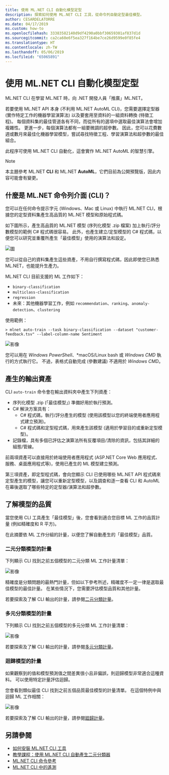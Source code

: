 ```yaml
---
title: 使用 ML.NET CLI 自動化模型定型
description: 探索如何使用 ML.NET CLI 工具，從命令列自動定型最佳模型。
author: CESARDELATORRE
ms.date: 04/17/2019
ms.custom: how-to
ms.openlocfilehash: 33383582140d9df4290a0bbf30659301af837d1d
ms.sourcegitcommit: ca2ca60e6f5ea327f164be7ce26d9599e0f85fe4
ms.translationtype: HT
ms.contentlocale: zh-TW
ms.lasthandoff: 05/06/2019
ms.locfileid: "65065891"
---
```

# <a name="automate-model-training-with-the-mlnet-cli"></a>使用 ML.NET CLI 自動化模型定型

ML.NET CLI 在學習 ML.NET 時，向 .NET 開發人員「推廣」ML.NET。

若要使用 ML.NET API 本身 (不利用 ML.NET AutoML CLI)，您需要選擇定型器 (實作特定工作的機器學習演算法) 以及要套用至資料的一組資料轉換 (特徵工程)。 每個資料集的最佳管道各有不同，而從所有的選項中選取最佳演算法會增加複雜性。 更進一步，每個演算法都有一組要微調的超參數。 因此，您可以花費數週或數月來最佳化機器學習模型，嘗試尋找特徵工程、學習演算法和超參數的最佳組合。

此程序可使用 ML.NET CLI 自動化，這會實作 ML.NET AutoML 的智慧引擎。 

> [!NOTE]
> 本主題參考 ML.NET **CLI** 和 ML.NET **AutoML**，它們目前為公開預覽版，因此内容可能會有變更。 

## <a name="what-is-the-mlnet-command-line-interface-cli"></a>什麼是 ML.NET 命令列介面 (CLI)？

您可以在任何命令提示字元 (Windows、Mac 或 Linux) 中執行 ML.NET CLI，根據您的定型資料集產生高品質的 ML.NET 模型和原始程式碼。

如下圖所示，產生高品質的 ML.NET 模型 (序列化模型 .zip 檔案) 加上執行/評分數模型的範例 C# 程式碼很容易。 此外，也產生建立/定型模型的 C# 程式碼，以便您可以研究並重覆所產生「最佳模型」使用的演算法和設定。 

![圖](media/automate-training-with-cli/cli-high-level-process.png "在 ML.NET CLI 內工作的 AutoML 引擎")

您可以從自己的資料集產生這些資產，不用自行撰寫程式碼，因此即使您已熟悉 ML.NET，也能提升生產力。

ML.NET CLI 目前支援的 ML 工作如下：

- `binary-classification`
- `multiclass-classification` 
- `regression`
- 未來：其他機器學習工作，例如 `recommendation`、`ranking`、`anomaly-detection`、`clustering`

使用範例：

```console
> mlnet auto-train --task binary-classification --dataset "customer-feedback.tsv" --label-column-name Sentiment
```

![影像](media/automate-training-with-cli/cli-model-generation.gif)

您可以用在 *Windows PowerShell*、*macOS/Linux bash 或 *Windows CMD* 執行的方式執行它。 不過，表格式自動完成 (參數建議) 不適用於 *Windows CMD*。

## <a name="output-assets-generated"></a>產生的輸出資產

CLI `auto-train` 命令會在輸出資料夾中產生下列資產：

- 序列化模型 .zip (「最佳模型」) 準備好用於執行預測。 
- C# 解決方案具有：
    - C# 程式碼，執行/評分產生的模型 (使用該模型以您的終端使用者應用程式建立預測)。
    - C# 程式碼和定型程式碼，用來產生該模型 (適用於學習目的或重新定型模型)。
- 記錄檔，具有多個已評估之演算法所有反覆項目/清除的資訊，包括其詳細的組態/管線。

前兩項資產可以直接用於終端使用者應用程式 (ASP.NET Core Web 應用程式、服務、桌面應用程式等)，使用已產生的 ML 模型建立預測。

第三項資產，即定型程式碼，會向您顯示 CLI 已使用哪些 ML.NET API 程式碼來定型產生的模型，讓您可以重新定型模型，以及調查和逐一查看 CLI 和 AutoML 在幕後選取了哪些特定的定型器/演算法和超參數。 

## <a name="understanding-the-quality-of-the-model"></a>了解模型的品質

當您使用 CLI 工具產生「最佳模型」後，您會看到適合您目標 ML 工作的品質計量 (例如精確度和 R 平方)。

在此摘要依 ML 工作分組的計量，以便您了解自動產生的「最佳模型」品質。

### <a name="metrics-for-binary-classification-models"></a>二元分類模型的計量

 下列顯示 CLI 找到之前五個模型的二元分類 ML 工作計量清單： 

![影像](media/automate-training-with-cli/cli-binary-classification-metrics.png)

精確度是分類問題的最熱門計量，但如以下參考所述，精確度不一定一律是選取最佳模型的最佳計量。 在某些情況下，您需要評估模型品質和其他計量。

若要探索及了解 CLI 輸出的計量，請參閱[二元分類計量](resources/metrics.md#metrics-for-binary-classification)。

### <a name="metrics-for-multi-class-classification-models"></a>多元分類模型的計量

 下列顯示 CLI 找到之前五個模型的多元分類 ML 工作計量清單： 

![影像](media/automate-training-with-cli/cli-multiclass-classification-metrics.png)

若要探索及了解 CLI 輸出的計量，請參閱[多元分類計量](resources/metrics.md#metrics-for-multi-class-classification)。

### <a name="metrics-for-regression-models"></a>迴歸模型的計量

如果觀察到的值和模型預測值之間差異很小且非偏誤，則迴歸模型非常適合這種資料。 可以使用特定計量評估迴歸。

您會看到類似最佳 CLI 找到之前五個品質最佳模型的計量清單。 在這個特例中與迴歸 ML 工作相關：

![影像](media/automate-training-with-cli/cli-regression-metrics.png)

若要探索及了解 CLI 輸出的計量，請參閱[廻歸計量](resources/metrics.md#metrics-for-regression)。

## <a name="see-also"></a>另請參閱

- [如何安裝 ML.NET CLI 工具](how-to-guides/install-ml-net-cli.md)
- [教學課程：使用 ML.NET CLI 自動產生二元分類器](tutorials/mlnet-cli.md)
- [ML.NET CLI 命令參考](reference/ml-net-cli-reference.md)
- [ML.NET CLI 中的遙測](resources/ml-net-cli-telemetry.md)
